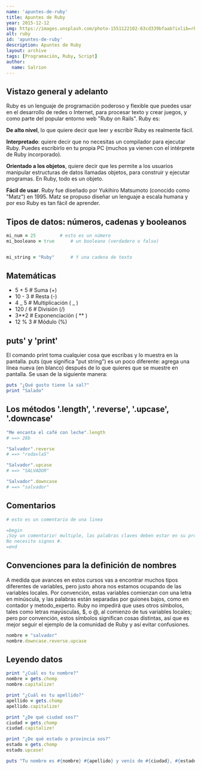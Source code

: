 ```yaml
---
name: 'apuntes-de-ruby'
title: Apuntes de Ruby
year: 2015-12-12
img: https://images.unsplash.com/photo-1551122102-63cd339bfaab?ixlib=rb-1.2.1&ixid=eyJhcHBfaWQiOjEyMDd9&w=1000&q=80
alt: ruby
id: 'apuntes-de-ruby'
description: Apuntes de Ruby
layout: archive
tags: [Programación, Ruby, Script]
author:
  name: Salrion
---
```


## Vistazo general y adelanto

Ruby es un lenguaje de programación poderoso y flexible que puedes usar en el desarrollo de redes o Internet, para procesar texto y crear juegos, y como parte del popular entorno web "Ruby on Rails". Ruby es:

**De alto nivel**, lo que quiere decir que leer y escribir Ruby es realmente fácil.

**Interpretado**: quiere decir que no necesitas un compilador para ejecutar Ruby. Puedes escribirlo en tu propia PC (muchos ya vienen con el intérprete de Ruby incorporado).

**Orientado a los objetos**, quiere decir que les permite a los usuarios manipular estructuras de datos llamadas objetos, para construir y ejecutar programas. En Ruby, todo es un objeto.

**Fácil de usar**. Ruby fue diseñado por Yukihiro Matsumoto (conocido como "Matz") en 1995. Matz se propuso diseñar un lenguaje a escala humana y por eso Ruby es tan fácil de aprender.

## Tipos de datos: números, cadenas y booleanos

```ruby
mi_num = 25    		# esto es un número
mi_booleano = true    	# un booleano (verdadero o falso)


mi_string = "Ruby"    	# Y una cadena de texto
```

## Matemáticas

- 5 + 5    # Suma (+)
- 10 - 3   # Resta (-)
- 4 _ 5    # Multiplicación ( _ )
- 120 / 6  # División (/)
- 3**2     # Exponenciación ( ** )
- 12 % 3   # Módulo (%)

## puts' y 'print'

El comando print toma cualquier cosa que escribas y lo muestra en la pantalla.
puts (que significa "put string") es un poco diferente: agrega una línea nueva (en blanco) después de lo que quieres que se muestre en pantalla. Se usan de la siguiente manera:

```ruby
puts "¿Qué gusto tiene la sal?"
print "Salado"
```

## Los métodos '.length', '.reverse', '.upcase', '.downcase'

```ruby
"Me encanta el café con leche".length
# ==> 28b

"Salvador".reverse
# ==> "rodavlaS"

"Salvador".upcase
# ==> "SALVADOR"

"Salvador".downcase
# ==> "salvador"
```

## Comentarios

```ruby
# esto es un comentario de una linea

=begin
¡Soy un comentario! multiple, las palabras claves deben estar en su propia linea y sin espacios en el igual
No necesito signos #.
=end
```

## Convenciones para la definición de nombres

A medida que avances en estos cursos vas a encontrar muchos tipos diferentes de variables, pero justo ahora nos estamos ocupando de las variables locales. Por convención, estas variables comienzan con una letra en minúscula, y las palabras están separadas por guiones bajos, como en contador y metodo_experto. Ruby no impedirá que uses otros símbolos, tales como letras mayúsculas, $, o @, al comienzo de tus variables locales; pero por convención, estos símbolos significan cosas distintas, así que es mejor seguir el ejemplo de la comunidad de Ruby y así evitar confusiones.

```ruby
nombre = "salvador"
nombre.downcase.reverse.upcase
```

## Leyendo datos

```ruby
print "¿Cuál es tu nombre?"
nombre = gets.chomp
nombre.capitalize!

print "¿Cuál es tu apellido?"
apellido = gets.chomp
apellido.capitalize!

print "¿De qué ciudad sos?"
ciudad = gets.chomp
ciudad.capitalize!

print "¿De qué estado o provincia sos?"
estado = gets.chomp
estado.upcase!

puts "Tu nombre es #{nombre} #{apellido} y venís de #{ciudad}, #{estado}"
```
